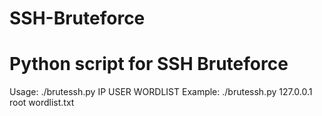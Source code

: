# SSH-Bruteforce

# Python script for SSH Bruteforce

Usage: ./brutessh.py IP USER WORDLIST
Example: ./brutessh.py 127.0.0.1 root wordlist.txt
